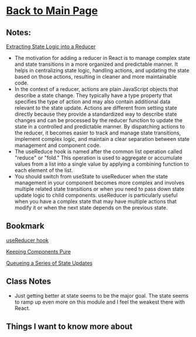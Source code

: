 # [Back to Main Page](https://reecerenninger.github.io/reading-notes/)

## Notes:

[Extracting State Logic into a Reducer](https://react.dev/learn/extracting-state-logic-into-a-reducer)

- The motivation for adding a reducer in React is to manage complex state and state transitions in a more organized and predictable manner. It helps in centralizing state logic, handling actions, and updating the state based on those actions, resulting in cleaner and more maintainable code.
- In the context of a reducer, actions are plain JavaScript objects that describe a state change. They typically have a type property that specifies the type of action and may also contain additional data relevant to the state update. Actions are different from setting state directly because they provide a standardized way to describe state changes and can be processed by the reducer function to update the state in a controlled and predictable manner. By dispatching actions to the reducer, it becomes easier to track and manage state transitions, implement complex logic, and maintain a clear separation between state management and component code.
- The useReduce hook is named after the common list operation called "reduce" or "fold." This operation is used to aggregate or accumulate values from a list into a single value by applying a combining function to each element of the list.
- You should switch from useState to useReducer when the state management in your component becomes more complex and involves multiple related state transitions or when you need to pass down state update logic to child components. useReducer is particularly useful when you have a complex state that may have multiple actions that modify it or when the next state depends on the previous state.

## Bookmark

[useReducer hook](https://react.dev/reference/react/useReducer)

[Keeping Components Pure](https://react.dev/learn/keeping-components-pure)

[Queueing a Series of State Updates](https://react.dev/learn/queueing-a-series-of-state-updates)

## Class Notes

- Just getting better at state seems to be the major goal.  The state seems to ramp up even more on this module and I feel the weakest there with React.

## Things I want to know more about

